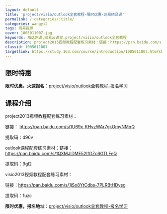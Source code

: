 ```yaml
---
layout: default
title: 'project/visio/outlook全套教程-限时优惠-网易精品课'
permalink: /:categories/:title/
categories: wangyi2
tags: 网易提供
cover: 1005011007.jpg
keywords: 精选网课,网易云课堂,project/visio/outlook全套教程
description: project2013视频教程配套练习素材：链接：https://pan.baidu.com/s/1U69x-KHvzW
classid: 1005011007
targetlink: https://study.163.com/course/introduction/1005011007.htm?share=1&shareId=1025206652&utm_campaign=share&utm_medium=iphoneShare&utm_source=&utm_u=1025206652
---
```


## 限时特惠

**限时优惠，火速报名**：[project/visio/outlook全套教程-报名学习](https://study.163.com/course/introduction/1005011007.htm?share=1&shareId=1025206652&utm_campaign=share&utm_medium=iphoneShare&utm_source=&utm_u=1025206652)

## 课程介绍

project2013视频教程配套练习素材：

链接： https://pan.baidu.com/s/1U69x-KHvzWAr7gkOmyNMqQ  

提取码：d96v



outlook课程配套练习素材：链接：https://pan.baidu.com/s/1QXMJlDME52IfGZc6GTLFeQ 

提取码：9gl2



visio2013视频教程配套练习素材：

链接：https://pan.baidu.com/s/1jSo8YtCdbs-7PLRBtHDysg 

提取码：1uzc

**限时优惠，报名地址**：[project/visio/outlook全套教程-报名学习](https://study.163.com/course/introduction/1005011007.htm?share=1&shareId=1025206652&utm_campaign=share&utm_medium=iphoneShare&utm_source=&utm_u=1025206652)

